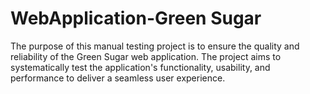 # WebApplication-Green Sugar
The purpose of this manual testing project is to ensure the quality and reliability of the Green Sugar web application. The project aims to systematically test the application's functionality, usability, and performance to deliver a seamless user experience.
